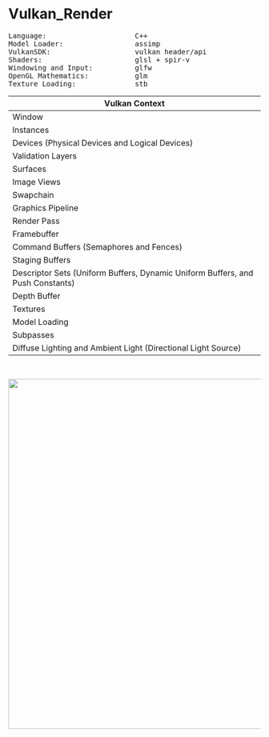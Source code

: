 # Vulkan_Render

<pre>
Language:                     C++
Model Loader:                 assimp
VulkanSDK:                    vulkan header/api
Shaders:                      glsl + spir-v
Windowing and Input:          glfw
OpenGL Mathematics:           glm
Texture Loading:              stb
</pre>

|Vulkan Context|
|--------------|
|Window|
|Instances|
|Devices (Physical Devices and Logical Devices)
|Validation Layers|
|Surfaces|
|Image Views|
|Swapchain|
|Graphics Pipeline|
|Render Pass|
|Framebuffer|
|Command Buffers (Semaphores and Fences)|
|Staging Buffers|
|Descriptor Sets (Uniform Buffers, Dynamic Uniform Buffers, and Push Constants)|
|Depth Buffer|
|Textures|
|Model Loading|
|Subpasses|
|Diffuse Lighting and Ambient Light (Directional Light Source)|


<br>

<p align="center">  
<img src="https://user-images.githubusercontent.com/74507096/209489839-7e60fbf7-d8ca-4d2a-b47c-8bdb9879a23b.gif" width=700> 
  
<br>
